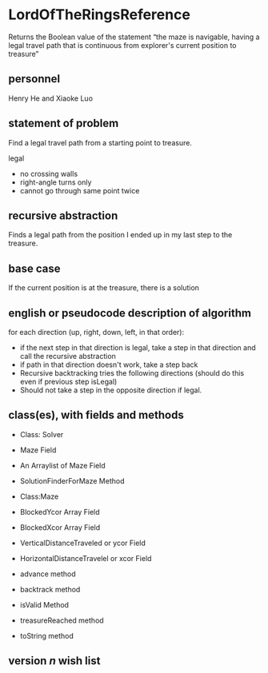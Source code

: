 # LordOfTheRingsReference

Returns the Boolean value of the statement “the maze is navigable, having a legal travel path that is continuous from explorer's current position to treasure”

## personnel
Henry He and Xiaoke Luo

## statement of problem

Find a legal travel path from a starting point to treasure.

legal
 * no crossing walls
 * right-angle turns only
 * cannot go through same point twice

## recursive abstraction

Finds a legal path from the position I ended up in my last step to the treasure.

## base case

If the current position is at the treasure, there is a solution

## english or pseudocode description of algorithm

for each direction (up, right, down, left, in that order):
 * if the next step in that direction is legal, take a step in that direction and call the recursive abstraction
 * if path in that direction doesn't work, take a step back
 * Recursive backtracking tries the following directions (should do this even if previous step isLegal)
 * Should not take a step in the opposite direction if legal.
 
## class(es), with fields and methods
 * Class: Solver
 * Maze Field
 * An Arraylist of Maze Field
 * SolutionFinderForMaze Method


 * Class:Maze
 * BlockedYcor Array Field
 * BlockedXcor Array Field
 * VerticalDistanceTraveled or ycor Field
 * HorizontalDistanceTravelel or xcor Field
 * advance method
 * backtrack method
 * isValid Method
 * treasureReached method
 * toString method
## version *n* wish list
